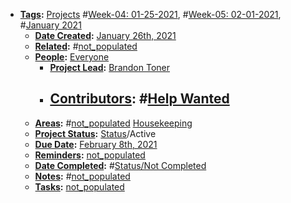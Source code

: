 - **[Tags](<../Tags.md>):** [Projects](<../Projects.md>) #[Week-04: 01-25-2021](<../Week-04: 01-25-2021.md>), #[Week-05: 02-01-2021](<../Week-05: 02-01-2021.md>), #[January 2021](<../January 2021.md>)
    - **[Date Created](<../Date Created.md>):** [January 26th, 2021](<../January 26th, 2021.md>)
    - **[Related](<../Related.md>):** #[not_populated](<../not_populated.md>)
    - **[People](<../People.md>):** [Everyone](<../Everyone.md>)
        - **[Project Lead](<../Project Lead.md>):** [Brandon Toner](<../Brandon Toner.md>)
        - **[Contributors](<../Contributors.md>):** #[Help Wanted](<../Help Wanted.md>)
            - 
    - **[Areas](<../Areas.md>):** #[not_populated](<../not_populated.md>) [Housekeeping](<../Housekeeping.md>)
    - **[Project Status](<../Project Status.md>):** [Status](<../Status.md>)/Active
    - **[Due Date](<../Due Date.md>):** [February 8th, 2021](<../February 8th, 2021.md>) 
    - **[Reminders](<../Reminders.md>):** [not_populated](<../not_populated.md>)
    - **[Date Completed](<../Date Completed.md>):** #[Status/Not Completed](<../Status/Not Completed.md>)
    - **[Notes](<../Notes.md>):** #[not_populated](<../not_populated.md>)
    - **[Tasks](<../Tasks.md>):** [not_populated](<../not_populated.md>)
